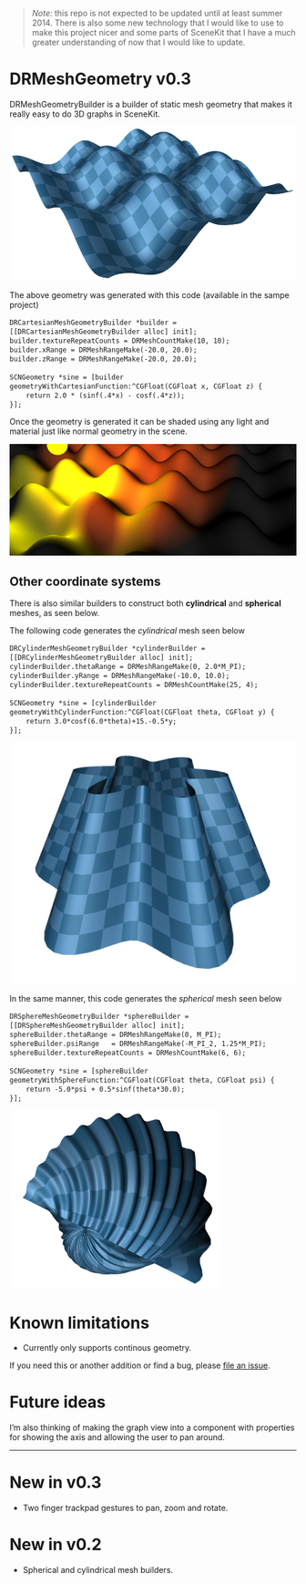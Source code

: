 > *Note:* this repo is not expected to be updated until at least summer 2014. There is also some new technology that I would like to use to make this project nicer and some parts of SceneKit that I have a much greater understanding of now that I would like to update. 

DRMeshGeometry v0.3
==============

DRMeshGeometryBuilder is a builder of static mesh geometry that makes it really easy to do 3D graphs in SceneKit.

![An example rendering of a mesh](example.png)

The above geometry was generated with this code (available in the sampe project)

    DRCartesianMeshGeometryBuilder *builder = [[DRCartesianMeshGeometryBuilder alloc] init];
    builder.textureRepeatCounts = DRMeshCountMake(10, 10);
    builder.xRange = DRMeshRangeMake(-20.0, 20.0);
    builder.zRange = DRMeshRangeMake(-20.0, 20.0);
    
    SCNGeometry *sine = [builder geometryWithCartesianFunction:^CGFloat(CGFloat x, CGFloat z) {
        return 2.0 * (sinf(.4*x) - cosf(.4*z));
    }];


Once the geometry is generated it can be shaded using any light and material just like normal geometry in the scene.

![Another shading of a sample mesh](light.png)

##  Other coordinate systems

There is also similar builders to construct both **cylindrical** and **spherical** meshes, as seen below.

The following code generates the *cylindrical* mesh seen below

    DRCylinderMeshGeometryBuilder *cylinderBuilder = [[DRCylinderMeshGeometryBuilder alloc] init];
    cylinderBuilder.thetaRange = DRMeshRangeMake(0, 2.0*M_PI);
    cylinderBuilder.yRange = DRMeshRangeMake(-10.0, 10.0);
    cylinderBuilder.textureRepeatCounts = DRMeshCountMake(25, 4);
    
    SCNGeometry *sine = [cylinderBuilder geometryWithCylinderFunction:^CGFloat(CGFloat theta, CGFloat y) {
        return 3.0*cosf(6.0*theta)+15.-0.5*y;
    }];

![An example rendering of a cylindric mesh](cylinder.png)

In the same manner, this code generates the *spherical* mesh seen below

    DRSphereMeshGeometryBuilder *sphereBuilder = [[DRSphereMeshGeometryBuilder alloc] init];
    sphereBuilder.thetaRange = DRMeshRangeMake(0, M_PI);
    sphereBuilder.psiRange   = DRMeshRangeMake(-M_PI_2, 1.25*M_PI);
    sphereBuilder.textureRepeatCounts = DRMeshCountMake(6, 6);
    
    SCNGeometry *sine = [sphereBuilder geometryWithSphereFunction:^CGFloat(CGFloat theta, CGFloat psi) {
        return -5.0*psi + 0.5*sinf(theta*30.0);
    }];
 
 ![An example rendering of a sphere mesh](sphere.png)
 
  
# Known limitations

 * Currently only supports continous geometry. 

If you need this or another addition or find a bug, please [file an issue](https://github.com/d-ronnqvist/DRMeshGeometry/issues).

# Future ideas

I’m also thinking of making the graph view into a component with properties for showing the axis and allowing the user to pan around.

-----------------

# New in v0.3

 * Two finger trackpad gestures to pan, zoom and rotate.

# New in v0.2

 * Spherical and cylindrical mesh builders.

